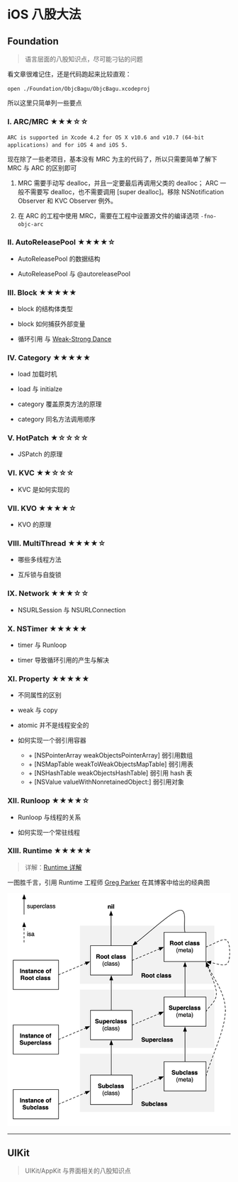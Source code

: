 # iOS 八股大法

## Foundation

> 语言层面的八股知识点，尽可能刁钻的问题

看文章很难记住，还是代码跑起来比较直观：

`open ./Foundation/ObjcBagu/ObjcBagu.xcodeproj`

所以这里只简单列一些要点

### I. ARC/MRC ★★★☆☆

`ARC is supported in Xcode 4.2 for OS X v10.6 and v10.7 (64-bit applications) and for iOS 4 and iOS 5.`

现在除了一些老项目，基本没有 MRC 为主的代码了，所以只需要简单了解下 MRC 与 ARC 的区别即可

1. MRC 需要手动写 dealloc，并且一定要最后再调用父类的 dealloc；
   ARC 一般不需要写 dealloc，也不需要调用 [super dealloc]。移除 NSNotification Observer 和 KVC Observer 例外。

2. 在 ARC 的工程中使用 MRC，需要在工程中设置源文件的编译选项 `-fno-objc-arc`

### II. AutoReleasePool ★★★★☆

* AutoReleasePool 的数据结构

* AutoReleasePool 与 @autoreleasePool

### III. Block ★★★★★

* block 的结构体类型

* block 如何捕获外部变量

* 循环引用 与 [Weak-Strong Dance](Foundation/Notes/weak-strong-dance.md)

### IV. Category ★★★★★

* load 加载时机

* load 与 initialze

* category 覆盖原类方法的原理

* category 同名方法调用顺序

### V. HotPatch ★☆☆☆☆

* JSPatch 的原理

### VI. KVC ★★☆☆☆

* KVC 是如何实现的

### VII. KVO ★★★★☆

* KVO 的原理

### VIII. MultiThread ★★★★☆️

* 哪些多线程方法

* 互斥锁与自旋锁
### IX. Network ★★★☆☆️

* NSURLSession 与 NSURLConnection
### X. NSTimer ★★★★★️

* timer 与 Runloop

* timer 导致循环引用的产生与解决

### XI. Property ★★★★★️

* 不同属性的区别

* weak 与 copy

* atomic 并不是线程安全的

* 如何实现一个弱引用容器
   - \+ [NSPointerArray weakObjectsPointerArray] 弱引用数组
   - \+ [NSMapTable weakToWeakObjectsMapTable] 弱引用表
   - \+ [NSHashTable weakObjectsHashTable] 弱引用 hash 表
   - \+ [NSValue valueWithNonretainedObject:] 弱引用对象

### XII. Runloop ★★★★☆️

* Runloop 与线程的关系

* 如何实现一个常驻线程

### XIII. Runtime ★★★★★

> 详解：[Runtime 详解](Foundation/Notes/runtime.md)

一图胜千言，引用 Runtime 工程师 [Greg Parker](http://www.sealiesoftware.com/blog/archive/2009/04/14/objc_explain_Classes_and_metaclasses.html) 在其博客中给出的经典图

![](Assets/class-diagram.png)

---
## UIKit

> UIKit/AppKit 与界面相关的八股知识点